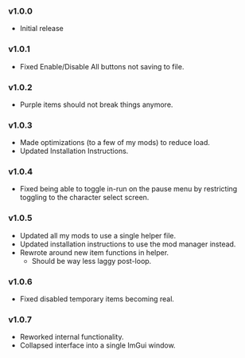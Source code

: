 ### v1.0.0
* Initial release

### v1.0.1
* Fixed Enable/Disable All buttons not saving to file.

### v1.0.2
* Purple items should not break things anymore.

### v1.0.3
* Made optimizations (to a few of my mods) to reduce load.
* Updated Installation Instructions.

### v1.0.4
* Fixed being able to toggle in-run on the pause menu by restricting toggling to the character select screen.

### v1.0.5
* Updated all my mods to use a single helper file.
* Updated installation instructions to use the mod manager instead.
* Rewrote around new item functions in helper.
    * Should be way less laggy post-loop.

### v1.0.6
* Fixed disabled temporary items becoming real.

### v1.0.7
* Reworked internal functionality.
* Collapsed interface into a single ImGui window.